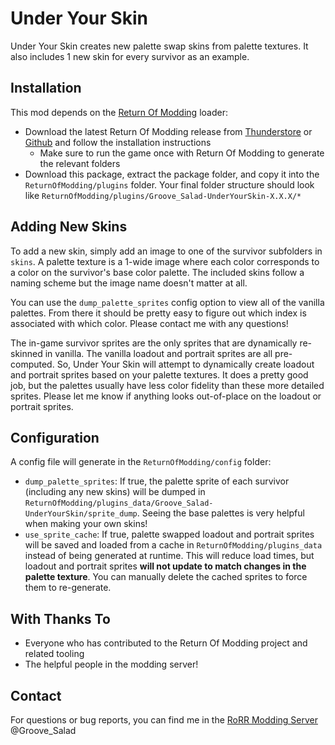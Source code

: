 # Under Your Skin
Under Your Skin creates new palette swap skins from palette textures. It also includes 1 new skin for every survivor as an example.

## Installation
This mod depends on the [Return Of Modding](https://github.com/return-of-modding/ReturnOfModding) loader:
* Download the latest Return Of Modding release from [Thunderstore](https://thunderstore.io/c/risk-of-rain-returns/p/ReturnOfModding/ReturnOfModding/versions/) or [Github](https://github.com/return-of-modding/ReturnOfModding/releases) and follow the installation instructions
    * Make sure to run the game once with Return Of Modding to generate the relevant folders
* Download this package, extract the package folder, and copy it into the `ReturnOfModding/plugins` folder. Your final folder structure should look like `ReturnOfModding/plugins/Groove_Salad-UnderYourSkin-X.X.X/*`

## Adding New Skins
To add a new skin, simply add an image to one of the survivor subfolders in `skins`. A palette texture is a 1-wide image where each color corresponds to a color on the survivor's base color palette. The included skins follow a naming scheme but the image name doesn't matter at all.

You can use the `dump_palette_sprites` config option to view all of the vanilla palettes. From there it should be pretty easy to figure out which index is associated with which color. Please contact me with any questions!

The in-game survivor sprites are the only sprites that are dynamically re-skinned in vanilla. The vanilla loadout and portrait sprites are all pre-computed. So, Under Your Skin will attempt to dynamically create loadout and portrait sprites based on your palette textures. It does a pretty good job, but the palettes usually have less color fidelity than these more detailed sprites. Please let me know if anything looks out-of-place on the loadout or portrait sprites.

## Configuration
A config file will generate in the `ReturnOfModding/config` folder:
* `dump_palette_sprites`: If true, the palette sprite of each survivor (including any new skins) will be dumped in `ReturnOfModding/plugins_data/Groove_Salad-UnderYourSkin/sprite_dump`. Seeing the base palettes is very helpful when making your own skins!
* `use_sprite_cache`: If true, palette swapped loadout and portrait sprites will be saved and loaded from a cache in `ReturnOfModding/plugins_data` instead of being generated at runtime. This will reduce load times, but loadout and portrait sprites **will not update to match changes in the palette texture**. You can manually delete the cached sprites to force them to re-generate.

## With Thanks To
* Everyone who has contributed to the Return Of Modding project and related tooling
* The helpful people in the modding server!

## Contact
For questions or bug reports, you can find me in the [RoRR Modding Server](https://discord.gg/VjS57cszMq) @Groove_Salad